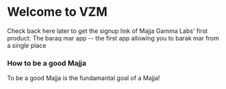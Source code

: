 # Welcome to VZM 

Check back here later to get the signup link of Majja Gamma Labs' first product: The baraq mar app -- the first app allowing you to barak mar from a single place

### How to be a good Majja

To be a good Majja is the fundamantal goal of a Majja!
